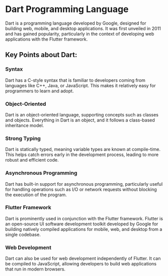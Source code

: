 # Dart Programming Language

Dart is a programming language developed by Google, designed for building web, mobile, and desktop applications. It was first unveiled in 2011 and has gained popularity, particularly in the context of developing web applications with the Flutter framework.

## Key Points about Dart:

### Syntax
Dart has a C-style syntax that is familiar to developers coming from languages like C++, Java, or JavaScript. This makes it relatively easy for programmers to learn and adopt.

### Object-Oriented
Dart is an object-oriented language, supporting concepts such as classes and objects. Everything in Dart is an object, and it follows a class-based inheritance model.

### Strong Typing
Dart is statically typed, meaning variable types are known at compile-time. This helps catch errors early in the development process, leading to more robust and efficient code.

### Asynchronous Programming
Dart has built-in support for asynchronous programming, particularly useful for handling operations such as I/O or network requests without blocking the execution of the program.

### Flutter Framework
Dart is prominently used in conjunction with the Flutter framework. Flutter is an open-source UI software development toolkit developed by Google for building natively compiled applications for mobile, web, and desktop from a single codebase.

### Web Development
Dart can also be used for web development independently of Flutter. It can be compiled to JavaScript, allowing developers to build web applications that run in modern browsers.


